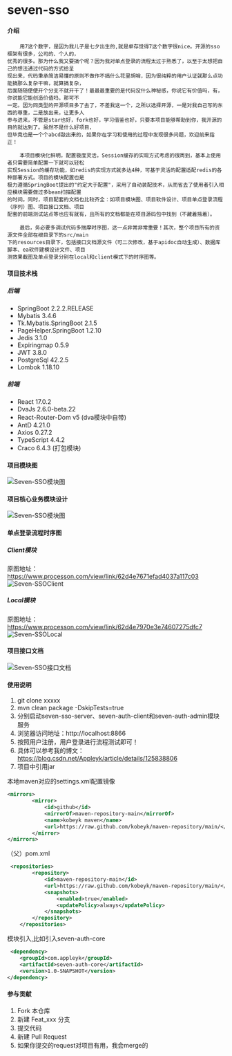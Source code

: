 # seven-sso

#### 介绍


```
    用7这个数字，是因为我儿子是七夕出生的,就是单存觉得7这个数字很nice。开源的sso框架有很多，公司的、个人的，
优秀的很多。那为什么我又要搞个呢？因为我对单点登录的流程太过于熟悉了，以至于太想把自己的想法通过代码的方式给呈
现出来，代码秉承简洁易懂的原则不做作不搞什么花里胡哨，因为很纯粹的用户认证就那么点功能搞那么复杂干嘛，就算搞复杂，
后面随随便便开个分支不就开干了！最最最重要的是代码没什么神秘感，你说它有价值吗，有，你说能它能创造价值吗，那可不
一定。因为同类型的开源项目多了去了，不差我这一个，之所以选择开源，一是对我自己写的东西的尊重，二是放出来，让更多人
参与进来，不管是star也好，fork也好，学习借鉴也好，只要本项目能够帮助到你，我开源的目的就达到了。虽然不是什么好项目，
但毕竟也是一个个abcd敲出来的，如果你在学习和使用的过程中发现很多问题，欢迎前来指正！

    本项目模块化鲜明，配置极度灵活，Session缓存的实现方式考虑的很周到，基本上使用者只需要简单配置一下就可以轻松
实现Session的缓存功能，如redis的实现方式就多达4种，可基于灵活的配置适配redis的各种部署方式。项目的模块配置也是
极力遵循SpringBoot提出的"约定大于配置"，采用了自动装配技术，从而省去了使用者引入相应模块需要做过多bean扫描配置
的时间。同时，项目配套的文档也比较齐全：如项目模块图、项目软件设计、项目单点登录流程（序列）图、项目接口文档、项目
配套的前端测试站点等也应有就有，且所有的文档都能在项目源码包中找到（不藏着掖着）。

    最后，务必要多调试代码多揣摩时序图，这一点非常非常重要！其次，整个项目所有的资源文件全部在根目录下的src/main
下的resources目录下，包括接口文档源文件（可二次修改，基于apidoc自动生成）、数据库脚本、ea软件建模设计文件、项目
测效果截图及单点登录分别在local和client模式下的时序图等。

```

#### 项目技术栈

##### 后端
- SpringBoot 2.2.2.RELEASE
- Mybatis 3.4.6
- Tk.Mybatis.SpringBoot 2.1.5
- PageHelper.SpringBoot 1.2.10
- Jedis 3.1.0
- Expiringmap 0.5.9
- JWT 3.8.0
- PostgreSql 42.2.5
- Lombok 1.18.10
##### 前端
- React 17.0.2
- DvaJs 2.6.0-beta.22
- React-Router-Dom v5 (dva模块中自带)
- AntD 4.21.0
- Axios 0.27.2
- TypeScript 4.4.2
- Craco 6.4.3 (打包模块)

#### 项目模块图

![Seven-SSO模块图](https://gitee.com/appleyk/seven-sso/raw/master/src/main/resources/static/images/1.modules.png)

#### 项目核心业务模块设计

![Seven-SSO模块图](https://gitee.com/appleyk/seven-sso/raw/master/src/main/resources/static/images/3.design.png)

#### 单点登录流程时序图

##### Client模块
原图地址：https://www.processon.com/view/link/62d4e7671efad4037a117c03
![Seven-SSOClient](https://gitee.com/appleyk/seven-sso/raw/v1.0/src/main/resources/static/sequence/1.client%C2%B7module.png)

##### Local模块
原图地址：https://www.processon.com/view/link/62d4e7970e3e74607275dfc7
![Seven-SSOLocal](https://gitee.com/appleyk/seven-sso/raw/v1.0/src/main/resources/static/sequence/2.local%C2%B7module.png)

#### 项目接口文档

![Seven-SSO接口文档](https://gitee.com/appleyk/seven-sso/raw/master/src/main/resources/static/images/2.apidoc.jpg)

#### 使用说明

1.  git clone xxxxx
2.  mvn clean package -DskipTests=true
3.  分别启动seven-sso-server、seven-auth-client和seven-auth-admin模块服务
4.  浏览器访问地址：http://localhost:8866 
5.  按照用户注册，用户登录进行流程测试即可！
6.  具体可以参考我的博文：https://blog.csdn.net/Appleyk/article/details/125838806
7.  项目中引用jar

本地maven对应的settings.xml配置镜像

```xml
<mirrors>
		<mirror>
			<id>github</id>
			<mirrorOf>maven-repository-main</mirrorOf>
			<name>kobeyk maven</name>
			<url>https://raw.github.com/kobeyk/maven-repository/main/</url>
		</mirror>
</mirrors>
```

（父）pom.xml
```xml
 <repositories>
        <repository>
            <id>maven-repository-main</id>
            <url>https://raw.github.com/kobeyk/maven-repository/main/</url>
            <snapshots>
                <enabled>true</enabled>
                <updatePolicy>always</updatePolicy>
            </snapshots>
        </repository>
    </repositories>
```
模块引入,比如引入seven-auth-core
```xml
 <dependency>
    <groupId>com.appleyk</groupId>
    <artifactId>seven-auth-core</artifactId>
    <version>1.0-SNAPSHOT</version>
</dependency>
```

#### 参与贡献

1.  Fork 本仓库
2.  新建 Feat_xxx 分支
3.  提交代码
4.  新建 Pull Request
5.  如果你提交的request对项目有用，我会merge的


